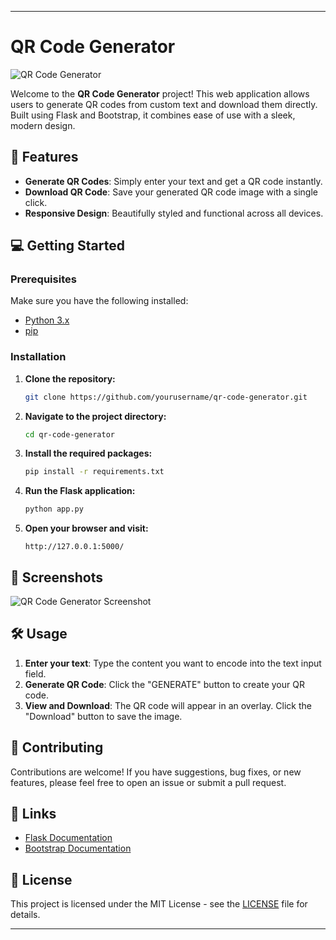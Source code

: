 

---

# QR Code Generator

![QR Code Generator](https://img.shields.io/badge/Version-1.0-green)

Welcome to the **QR Code Generator** project! This web application allows users to generate QR codes from custom text and download them directly. Built using Flask and Bootstrap, it combines ease of use with a sleek, modern design.

## 🚀 Features

- **Generate QR Codes**: Simply enter your text and get a QR code instantly.
- **Download QR Code**: Save your generated QR code image with a single click.
- **Responsive Design**: Beautifully styled and functional across all devices.

## 💻 Getting Started

### Prerequisites

Make sure you have the following installed:
- [Python 3.x](https://www.python.org/downloads/)
- [pip](https://pip.pypa.io/en/stable/)

### Installation

1. **Clone the repository:**

   ```bash
   git clone https://github.com/yourusername/qr-code-generator.git
   ```

2. **Navigate to the project directory:**

   ```bash
   cd qr-code-generator
   ```

3. **Install the required packages:**

   ```bash
   pip install -r requirements.txt
   ```

4. **Run the Flask application:**

   ```bash
   python app.py
   ```

5. **Open your browser and visit:**

   ```
   http://127.0.0.1:5000/
   ```

## 📸 Screenshots

![QR Code Generator Screenshot](assets/screenshot.png)

## 🛠️ Usage

1. **Enter your text**: Type the content you want to encode into the text input field.
2. **Generate QR Code**: Click the "GENERATE" button to create your QR code.
3. **View and Download**: The QR code will appear in an overlay. Click the "Download" button to save the image.

## 🤝 Contributing

Contributions are welcome! If you have suggestions, bug fixes, or new features, please feel free to open an issue or submit a pull request.

## 🔗 Links

- [Flask Documentation](https://flask.palletsprojects.com/)
- [Bootstrap Documentation](https://getbootstrap.com/)

## 📜 License

This project is licensed under the MIT License - see the [LICENSE](LICENSE) file for details.

---


